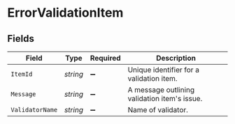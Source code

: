 # ErrorValidationItem


## Fields

| Field                                        | Type                                         | Required                                     | Description                                  |
| -------------------------------------------- | -------------------------------------------- | -------------------------------------------- | -------------------------------------------- |
| `ItemId`                                     | *string*                                     | :heavy_minus_sign:                           | Unique identifier for a validation item.     |
| `Message`                                    | *string*                                     | :heavy_minus_sign:                           | A message outlining validation item's issue. |
| `ValidatorName`                              | *string*                                     | :heavy_minus_sign:                           | Name of validator.                           |